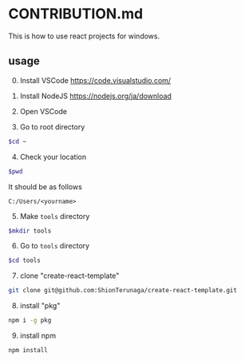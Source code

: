 # CONTRIBUTION.md

This is how to use react projects for windows.

## usage

0. Install VSCode https://code.visualstudio.com/

1. Install NodeJS https://nodejs.org/ja/download

2. Open VSCode

3. Go to root directory

```bash
$cd ~
```

4. Check your location

```bash
$pwd
```

It should be as follows

```
C:/Users/<yourname>
```

5. Make `tools` directory

```bash
$mkdir tools
```

6. Go to `tools` directory

```bash
$cd tools
```

7. clone "create-react-template"

```bash
git clone git@github.com:ShionTerunaga/create-react-template.git
```

8. install "pkg"

```bash
npm i -g pkg
```

9. install npm

```bash
npm install
```

